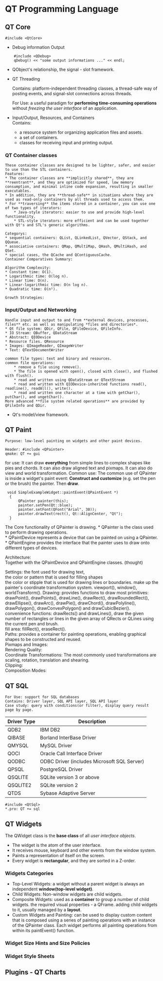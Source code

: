 QT Programming Language
===

## QT Core

```
#include <QtCore>
```
* Debug information Output
```
    #include <QDebug>
    qDebug() << "some output informations ..." << endl;
```    
* QObject's relationship, the signal - slot framework.
* QT Threading
    
    Contains: platform-independent threading classes, a thread-safe way of posting events, and signal-slot connections across threads.
    
    For Use: a useful paradigm for **performing time-consuming operations** without *freezing the user interface* of an application.
    
* Input/Output, Resources, and Containers    
    Contains: 
    * a resource system for organizing application files and assets.
    * a set of containers.
    * classes for receiving input and printing output.

### QT Container classes
    These container classes are designed to be lighter, safer, and easier to use than the STL containers.   
    Features:  
    * The container classes are **implicitly shared**, they are **reentrant**, and they are optimized for speed, low memory consumption, and minimal inline code expansion, resulting in smaller executables. 
    * In addition, they are **thread-safe** in situations where they are used as read-only containers by all threads used to access them.
    * For **traversing** the items stored in a container, you can use one of two types of iterators: 
        * Java-style iterators: easier to use and provide high-level functionality.
        * STL-style iterators: more efficient and can be used together with Qt's and STL's generic algorithms.
            
    Categorys:  
    * sequential containers: QList, QLinkedList, QVector, QStack, and QQueue. 
    * associative containers: QMap, QMultiMap, QHash, QMultiHash, and QSet. 
    * special cases, the QCache and QContiguousCache.
    Container Comparatives Summary:
    
    Algorithm Complexity:  
    * Constant time: O(1). 
    * Logarithmic time: O(log n). 
    * Linear time: O(n).
    * Linear-logarithmic time: O(n log n). 
    * Quadratic time: O(n²).
    
    Growth Strategies: 

### Input/Output and Networking
    Handle input and output to and from **external devices, processes, files** etc. as well as manipulating *files and directories*.   
    * Qt file system: QDir, QFile, QFileDevice, QFileInfo.
    * IO Stream: QBuffer, QDataStream
    * Abstract: QIODevice
    * Resource files. QResource
    * Images: QImageReader, QImageWriter
    * Text: QTextDocumentWriter
    
    common file types: text and binary and resources.  
    common file operations:
        * remove a file using remove().
        * The file is opened with open(), closed with close(), and flushed with flush().
        * read and written using QDataStream or QTextStream
        * read and written with QIODevice-inherited functions read(), readline(), readAll(), write().
        * read and written one character at a time with getChar(), putChar(), and ungetChar().
    More advanced **file system related operations** are provided by QFileInfo and QDir.
    
* Qt's model/view framework.
    
    
## QT Paint
    Purpose: low-level painting on widgets and other paint devices.
```
Header: #include <QPainter> 
qmake: QT += gui
```
for use: It can draw **everything** from simple lines to complex shapes like pies and chords. It can also draw aligned text and pixmaps. It can also do view and world transformation.
    Common use: The common use of QPainter is inside a widget's paint event: **Construct and customize** (e.g. set the pen or the brush) the painter. Then **draw**. 
```
 void SimpleExampleWidget::paintEvent(QPaintEvent *)
  {
      QPainter painter(this);
      painter.setPen(Qt::blue);
      painter.setFont(QFont("Arial", 30));
      painter.drawText(rect(), Qt::AlignCenter, "Qt");
  }
```

The Core functionality of QPainter is drawing. 
    * QPainter is the class used to perform drawing operations.  
    * QPaintDevice represents a device that can be painted on using a QPainter.
    * QPaintEngine provides the interface that the painter uses to draw onto different types of devices.

Architecture:  
    Together with the QPaintDevice and QPaintEngine classes. (thought)
    
Settings: 
    the font used for drawing text,   
    the color or pattern that is used for filling shapes  
    the color or stipple that is used for drawing lines or boundaries.
    make up the painter's coordinate transformation system. viewport(), window(), worldTransform().
Drawing:
    provides functions to draw most primitives: drawPoint(), drawPoints(), drawLine(), drawRect(), drawRoundedRect(), drawEllipse(), drawArc(), drawPie(), drawChord(), drawPolyline(), drawPolygon(), drawConvexPolygon() and drawCubicBezier().  
    convenience functions:  drawRects() and drawLines(), draw the given number of rectangles or lines in the given array of QRects or QLines using the current pen and brush.  
    fill area: fillRect(), eraseRect().  
    Paths: provides a container for painting operations, enabling graphical shapes to be constructed and reused.  
    Pixmaps and Images:  
    Rendering Quality:  
    Coordinate Transformations: The most commonly used transformations are scaling, rotation, translation and shearing.  
    Clipping:  
    Composition Modes:  
    
## QT SQL
    For Use: support for SQL databases
    Contains: Driver layer, SQL API layer, SQL API layer
    Case study: query with conditions(or filter), display query result page by page.
    
|Driver Type|Description|
|-|-|
|QDB2|IBM DB2|
|QIBASE|Borland InterBase Driver|
|QMYSQL|MySQL Driver|
|QOCI|Oracle Call Interface Driver|
|QODBC|ODBC Driver (includes Microsoft SQL Server)|
|QPSQL|PostgreSQL Driver|
|QSQLITE|SQLite version 3 or above|
|QSQLITE2|SQLite version 2|
|QTDS|Sybase Adaptive Server|

```
#include <QtSql>
*.pro: QT += sql
```

## QT Widgets   
The QWidget class is the **base class** of all *user interface objects*.
* The widget is the atom of the user interface.
* It receives mouse, keyboard and other events from the window system.
* Paints a representation of itself on the screen.
* Every widget is **rectangular**, and they are sorted in a Z-order. 

### Widgets Categories   
* Top-Level Widgets: a widget without a parent widget is always an independent **window(top-level widget)**.
* Child Widgets: Non-window widgets are child widgets.
* Composite Widgets: used as a **container** to group a number of child widgets. the required visual properties - a QFrame.
    adding child widgets to it, usually managed by a **layout**.
* Custom Widgets and Painting:  can be used to display custom content that is composed using a series of painting operations with an instance of the QPainter class. Each widget performs all painting operations from within its paintEvent() function.       

### Widget Size Hints and Size Policies


### Widget Style Sheets

## Plugins - QT Charts
